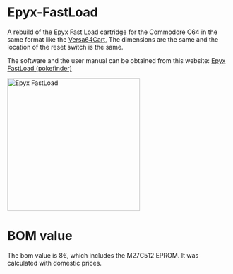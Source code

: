 # Epyx-FastLoad
A rebuild of the Epyx Fast Load cartridge for the Commodore C64 in the same format like the <a href="https://github.com/bwack/Versa64Cart">Versa64Cart<a>,
The dimensions are the same and the location of the reset switch is the same.

The software and the user manual can be obtained from this website: <a href="https://rr.pokefinder.org/wiki/Epyx_FastLoad">Epyx FastLoad (pokefinder)</a>  

<img src="https://github.com/svenpetersen1965/Epyx-FastLoad/blob/master/Rev.%200/pictures/4931_EpyxFastLoad.JPG" width="300" alt="Epyx FastLoad">

# BOM value
The bom value is 8€, which includes the M27C512 EPROM. It was calculated with domestic prices. 
